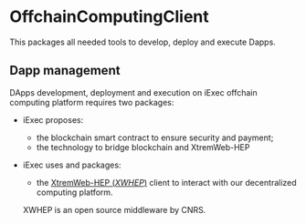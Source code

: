 OffchainComputingClient
=======================

This packages all needed tools to develop, deploy and execute Dapps.

Dapp management
---------------

DApps development, deployment and execution on iExec offchain computing platform requires two packages:
- iExec proposes:
   * the blockchain smart contract to ensure security and payment;
   * the technology to bridge blockchain and XtremWeb-HEP
- iExec uses and packages: 
   * the [XtremWeb-HEP (_XWHEP_)](https://github.com/lodygens/xtremweb-hep) client to interact with our decentralized computing platform.

	XWHEP is an open source middleware by CNRS.

